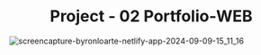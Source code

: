<h1 align="center">Project - 02  Portfolio-WEB</h1>

![screencapture-byronloarte-netlify-app-2024-09-09-15_11_16](https://github.com/user-attachments/assets/a7f2da3d-91b1-4571-963b-a6cfbd222c0d)
